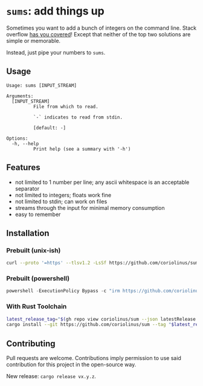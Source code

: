 # `sums`: add things up

Sometimes you want to add a bunch of integers on the command line.
Stack overflow [has you covered](https://stackoverflow.com/questions/450799/shell-command-to-sum-integers-one-per-line)!
Except that neither of the top two solutions are simple or memorable.

Instead, just pipe your numbers to `sums`.

## Usage

```text
Usage: sums [INPUT_STREAM]

Arguments:
  [INPUT_STREAM]
          File from which to read.

          `-` indicates to read from stdin.

          [default: -]

Options:
  -h, --help
          Print help (see a summary with '-h')
```

## Features

- not limited to 1 number per line; any ascii whitespace is an acceptable separator
- not limited to integers; floats work fine
- not limited to stdin; can work on files
- streams through the input for minimal memory consumption
- easy to remember

## Installation

### Prebuilt (unix-ish)

```sh
curl --proto '=https' --tlsv1.2 -LsSf https://github.com/coriolinus/sum/releases/latest/download/sum-installer.sh | sh
```

### Prebuilt (powershell)

```powershell
powershell -ExecutionPolicy Bypass -c "irm https://github.com/coriolinus/sum/releases/latest/download/sum-installer.ps1 | iex"
```

### With Rust Toolchain

```sh
latest_release_tag="$(gh repo view coriolinus/sum --json latestRelease --jq '.latestRelease.tagName')"
cargo install --git https://github.com/coriolinus/sum --tag "$latest_release_tag"
```

## Contributing

Pull requests are welcome. Contributions imply permission to use said contribution for this project in the open-source way.

New release: `cargo release vx.y.z`.
